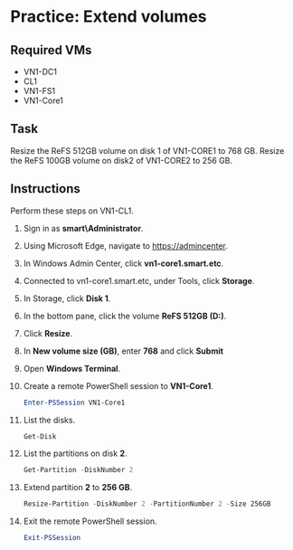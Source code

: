 # Practice: Extend volumes

## Required VMs

* VN1-DC1
* CL1
* VN1-FS1
* VN1-Core1

## Task

Resize the ReFS 512GB volume on disk 1 of VN1-CORE1 to 768 GB. Resize the ReFS 100GB volume on disk2 of VN1-CORE2 to 256 GB.

## Instructions

Perform these steps on VN1-CL1.

1. Sign in as **smart\Administrator**.
1. Using Microsoft Edge, navigate to <https://admincenter>.
1. In Windows Admin Center, click **vn1-core1.smart.etc**.
1. Connected to vn1-core1.smart.etc, under Tools, click **Storage**.
1. In Storage, click **Disk 1**.
1. In the bottom pane, click the volume **ReFS 512GB (D:)**.
1. Click **Resize**.
1. In **New volume size (GB)**, enter **768** and click **Submit**
1. Open **Windows Terminal**.
1. Create a remote PowerShell session to **VN1-Core1**.

    ````powershell
    Enter-PSSession VN1-Core1
    ````

1. List the disks.

    ````powershell
    Get-Disk
    ````

1. List the partitions on disk **2**.

    ````powershell
    Get-Partition -DiskNumber 2
    ````

1. Extend partition **2** to **256 GB**.

    ````powershell
    Resize-Partition -DiskNumber 2 -PartitionNumber 2 -Size 256GB
    ````

1. Exit the remote PowerShell session.

    ````powershell
    Exit-PSSession
    ````
